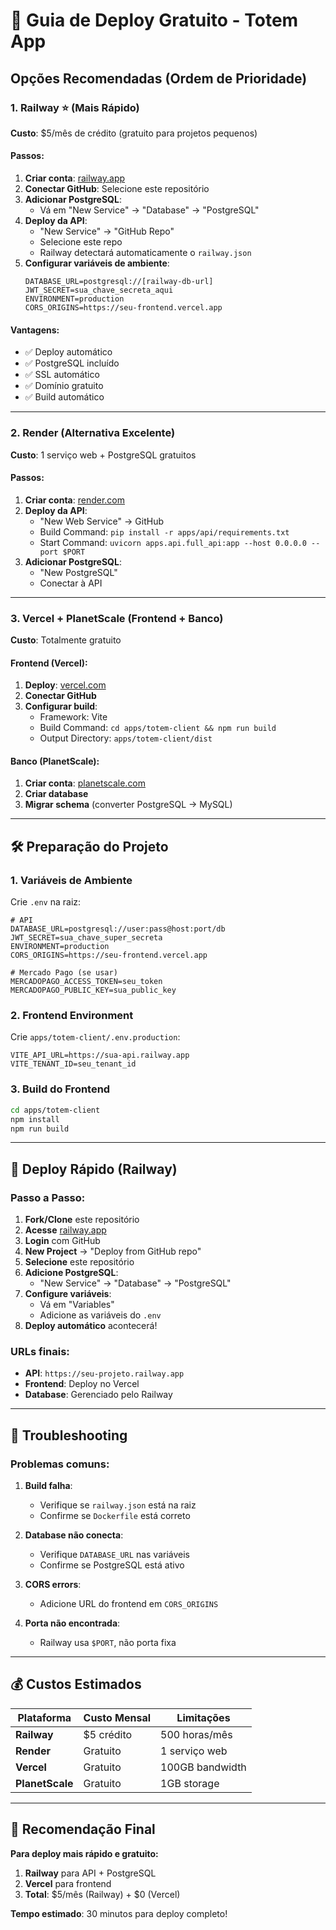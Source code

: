 # 🚀 Guia de Deploy Gratuito - Totem App

## Opções Recomendadas (Ordem de Prioridade)

### 1. **Railway** ⭐ (Mais Rápido)
**Custo**: $5/mês de crédito (gratuito para projetos pequenos)

#### Passos:
1. **Criar conta**: [railway.app](https://railway.app)
2. **Conectar GitHub**: Selecione este repositório
3. **Adicionar PostgreSQL**: 
   - Vá em "New Service" → "Database" → "PostgreSQL"
4. **Deploy da API**:
   - "New Service" → "GitHub Repo"
   - Selecione este repo
   - Railway detectará automaticamente o `railway.json`
5. **Configurar variáveis de ambiente**:
   ```
   DATABASE_URL=postgresql://[railway-db-url]
   JWT_SECRET=sua_chave_secreta_aqui
   ENVIRONMENT=production
   CORS_ORIGINS=https://seu-frontend.vercel.app
   ```

#### Vantagens:
- ✅ Deploy automático
- ✅ PostgreSQL incluído
- ✅ SSL automático
- ✅ Domínio gratuito
- ✅ Build automático

---

### 2. **Render** (Alternativa Excelente)
**Custo**: 1 serviço web + PostgreSQL gratuitos

#### Passos:
1. **Criar conta**: [render.com](https://render.com)
2. **Deploy da API**:
   - "New Web Service" → GitHub
   - Build Command: `pip install -r apps/api/requirements.txt`
   - Start Command: `uvicorn apps.api.full_api:app --host 0.0.0.0 --port $PORT`
3. **Adicionar PostgreSQL**:
   - "New PostgreSQL"
   - Conectar à API

---

### 3. **Vercel + PlanetScale** (Frontend + Banco)
**Custo**: Totalmente gratuito

#### Frontend (Vercel):
1. **Deploy**: [vercel.com](https://vercel.com)
2. **Conectar GitHub**
3. **Configurar build**:
   - Framework: Vite
   - Build Command: `cd apps/totem-client && npm run build`
   - Output Directory: `apps/totem-client/dist`

#### Banco (PlanetScale):
1. **Criar conta**: [planetscale.com](https://planetscale.com)
2. **Criar database**
3. **Migrar schema** (converter PostgreSQL → MySQL)

---

## 🛠️ Preparação do Projeto

### 1. Variáveis de Ambiente
Crie `.env` na raiz:
```env
# API
DATABASE_URL=postgresql://user:pass@host:port/db
JWT_SECRET=sua_chave_super_secreta
ENVIRONMENT=production
CORS_ORIGINS=https://seu-frontend.vercel.app

# Mercado Pago (se usar)
MERCADOPAGO_ACCESS_TOKEN=seu_token
MERCADOPAGO_PUBLIC_KEY=sua_public_key
```

### 2. Frontend Environment
Crie `apps/totem-client/.env.production`:
```env
VITE_API_URL=https://sua-api.railway.app
VITE_TENANT_ID=seu_tenant_id
```

### 3. Build do Frontend
```bash
cd apps/totem-client
npm install
npm run build
```

---

## 🚀 Deploy Rápido (Railway)

### Passo a Passo:

1. **Fork/Clone** este repositório
2. **Acesse** [railway.app](https://railway.app)
3. **Login** com GitHub
4. **New Project** → "Deploy from GitHub repo"
5. **Selecione** este repositório
6. **Adicione PostgreSQL**:
   - "New Service" → "Database" → "PostgreSQL"
7. **Configure variáveis**:
   - Vá em "Variables"
   - Adicione as variáveis do `.env`
8. **Deploy automático** acontecerá!

### URLs finais:
- **API**: `https://seu-projeto.railway.app`
- **Frontend**: Deploy no Vercel
- **Database**: Gerenciado pelo Railway

---

## 🔧 Troubleshooting

### Problemas comuns:

1. **Build falha**:
   - Verifique se `railway.json` está na raiz
   - Confirme se `Dockerfile` está correto

2. **Database não conecta**:
   - Verifique `DATABASE_URL` nas variáveis
   - Confirme se PostgreSQL está ativo

3. **CORS errors**:
   - Adicione URL do frontend em `CORS_ORIGINS`

4. **Porta não encontrada**:
   - Railway usa `$PORT`, não porta fixa

---

## 💰 Custos Estimados

| Plataforma | Custo Mensal | Limitações |
|------------|--------------|------------|
| **Railway** | $5 crédito | 500 horas/mês |
| **Render** | Gratuito | 1 serviço web |
| **Vercel** | Gratuito | 100GB bandwidth |
| **PlanetScale** | Gratuito | 1GB storage |

---

## 🎯 Recomendação Final

**Para deploy mais rápido e gratuito:**
1. **Railway** para API + PostgreSQL
2. **Vercel** para frontend
3. **Total**: $5/mês (Railway) + $0 (Vercel)

**Tempo estimado**: 30 minutos para deploy completo! 
